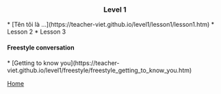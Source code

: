 <h3><center>Level 1</center></h3>
* [Tên tôi là ...](https://teacher-viet.github.io/level1/lesson1/lesson1.htm)
* Lesson 2
* Lesson 3

<h4>Freestyle conversation</h4>
* [Getting to know you](https://teacher-viet.github.io/level1/freestyle/freestyle_getting_to_know_you.htm)

[Home](https://teacher-viet.github.io/)
